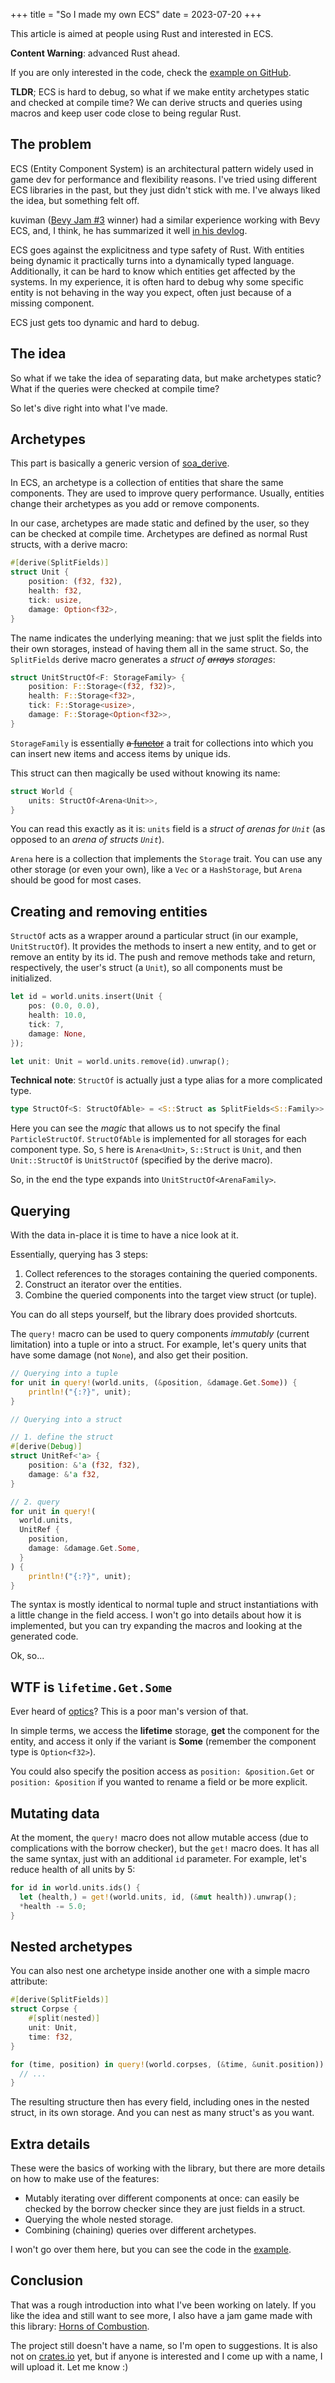 +++
title = "So I made my own ECS"
date = 2023-07-20
+++

This article is aimed at people using Rust and interested in ECS.

**Content Warning**: advanced Rust ahead.

If you are only interested in the code, check the [example on GitHub](https://github.com/geng-engine/ecs/blob/main/examples/full.rs).

**TLDR**; ECS is hard to debug, so what if we make entity archetypes static and checked at compile time? We can derive structs and queries using macros and keep user code close to being regular Rust.

## The problem

ECS (Entity Component System) is an architectural pattern widely used in game dev for performance and flexibility reasons. I've tried using different ECS libraries in the past, but they just didn't stick with me. I've always liked the idea, but something felt off.

kuviman ([Bevy Jam #3](https://itch.io/jam/bevy-jam-3) winner) had a similar experience working with Bevy ECS, and, I think, he has summarized it well [in his devlog](https://kuviman.itch.io/linksider/devlog/520806/i-tried-bevy-for-the-first-time-for-a-game-jam).

ECS goes against the explicitness and type safety of Rust. With entities being dynamic it practically turns into a dynamically typed language. Additionally, it can be hard to know which entities get affected by the systems. In my experience, it is often hard to debug why some specific entity is not behaving in the way you expect, often just because of a missing component.

ECS just gets too dynamic and hard to debug.

## The idea

So what if we take the idea of separating data, but make archetypes static? What if the queries were checked at compile time?

So let's dive right into what I've made.

## Archetypes

This part is basically a generic version of [soa_derive](https://docs.rs/soa_derive/0.13.0/soa_derive/).

In ECS, an archetype is a collection of entities that share the same components. They are used to improve query performance. Usually, entities change their archetypes as you add or remove components.

In our case, archetypes are made static and defined by the user, so they can be checked at compile time.
Archetypes are defined as normal Rust structs, with a derive macro:
```rust
#[derive(SplitFields)]
struct Unit {
    position: (f32, f32),
    health: f32,
    tick: usize,
    damage: Option<f32>,
}
```

The name indicates the underlying meaning: that we just split the fields into their own storages, instead of having them all in the same struct.
So, the `SplitFields` derive macro generates a *struct of ~~arrays~~ storages*:
```rust
struct UnitStructOf<F: StorageFamily> {
    position: F::Storage<(f32, f32)>,
    health: F::Storage<f32>,
    tick: F::Storage<usize>,
    damage: F::Storage<Option<f32>>,
}
```

`StorageFamily` is essentially ~~a [functor](https://wiki.haskell.org/Functor)~~ a trait for collections into which you can insert new items and access items by unique ids.

This struct can then magically be used without knowing its name:
```rust
struct World {
    units: StructOf<Arena<Unit>>,
}
```

You can read this exactly as it is: `units` field is a *struct of arenas for `Unit`* (as opposed to an *arena of structs `Unit`*).

`Arena` here is a collection that implements the `Storage` trait. You can use any other storage (or even your own), like a `Vec` or a `HashStorage`, but `Arena` should be good for most cases.

## Creating and removing entities

`StructOf` acts as a wrapper around a particular struct (in our example, `UnitStructOf`). It provides the methods to insert a new entity, and to get or remove an entity by its id. The push and remove methods take and return, respectively, the user's struct (a `Unit`), so all components must be initialized.
```rust
let id = world.units.insert(Unit {
    pos: (0.0, 0.0),
    health: 10.0,
    tick: 7,
    damage: None,
});

let unit: Unit = world.units.remove(id).unwrap();
```

**Technical note**: `StructOf` is actually just a type alias for a more complicated type.
```rust
type StructOf<S: StructOfAble> = <S::Struct as SplitFields<S::Family>>::StructOf;
```

Here you can see the *magic* that allows us to not specify the final `ParticleStructOf`. `StructOfAble` is implemented for all storages for each component type. So, `S` here is `Arena<Unit>`, `S::Struct` is `Unit`, and then `Unit::StructOf` is `UnitStructOf` (specified by the derive macro).

So, in the end the type expands into `UnitStructOf<ArenaFamily>`.

## Querying

With the data in-place it is time to have a nice look at it.

Essentially, querying has 3 steps:
  1. Collect references to the storages containing the queried components.
  2. Construct an iterator over the entities.
  3. Combine the queried components into the target view struct (or tuple).

You can do all steps yourself, but the library does provided shortcuts.

The `query!` macro can be used to query components *immutably* (current limitation) into a tuple or into a struct.
For example, let's query units that have some damage (not `None`), and also get their position.
```rust
// Querying into a tuple
for unit in query!(world.units, (&position, &damage.Get.Some)) {
    println!("{:?}", unit);
}

// Querying into a struct

// 1. define the struct
#[derive(Debug)]
struct UnitRef<'a> {
    position: &'a (f32, f32),
    damage: &'a f32,
}

// 2. query
for unit in query!(
  world.units,
  UnitRef {
    position,
    damage: &damage.Get.Some,
  }
) {
    println!("{:?}", unit);
}
```

The syntax is mostly identical to normal tuple and struct instantiations with a little change in the field access. I won't go into details about how it is implemented, but you can try expanding the macros and looking at the generated code.

Ok, so...

## WTF is `lifetime.Get.Some`

Ever heard of [optics](https://www.schoolofhaskell.com/school/to-infinity-and-beyond/pick-of-the-week/a-little-lens-starter-tutorial)? This is a poor man's version of that.

In simple terms, we access the **lifetime** storage, **get** the component for the entity, and access it only if the variant is **Some** (remember the component type is `Option<f32>`).

You could also specify the position access as `position: &position.Get` or `position: &position` if you wanted to rename a field or be more explicit.

## Mutating data

At the moment, the `query!` macro does not allow mutable access (due to complications with the borrow checker), but the `get!` macro does. It has all the same syntax, just with an additional `id` parameter. For example, let's reduce health of all units by 5:
```rust
for id in world.units.ids() {
  let (health,) = get!(world.units, id, (&mut health)).unwrap();
  *health -= 5.0;
}
```

## Nested archetypes

You can also nest one archetype inside another one with a simple macro attribute:
```rust
#[derive(SplitFields)]
struct Corpse {
    #[split(nested)]
    unit: Unit,
    time: f32,
}

for (time, position) in query!(world.corpses, (&time, &unit.position)) {
  // ...
}
```

The resulting structure then has every field, including ones in the nested struct, in its own storage. And you can nest as many struct's as you want.

## Extra details

These were the basics of working with the library, but there are more details on how to make use of the features:
- Mutably iterating over different components at once: can easily be checked by the borrow checker since they are just fields in a struct.
- Querying the whole nested storage.
- Combining (chaining) queries over different archetypes.

I won't go over them here, but you can see the code in the [example](https://github.com/geng-engine/ecs/blob/main/examples/full.rs).

## Conclusion

That was a rough introduction into what I've been working on lately. If you like the idea and still want to see more, I also have a jam game made with this library: [Horns of Combustion](https://github.com/Nertsal/horns-of-combustion/tree/dev).

The project still doesn't have a name, so I'm open to suggestions. It is also not on [crates.io](https://crates.io/) yet, but if anyone is interested and I come up with a name, I will upload it. Let me know :)

